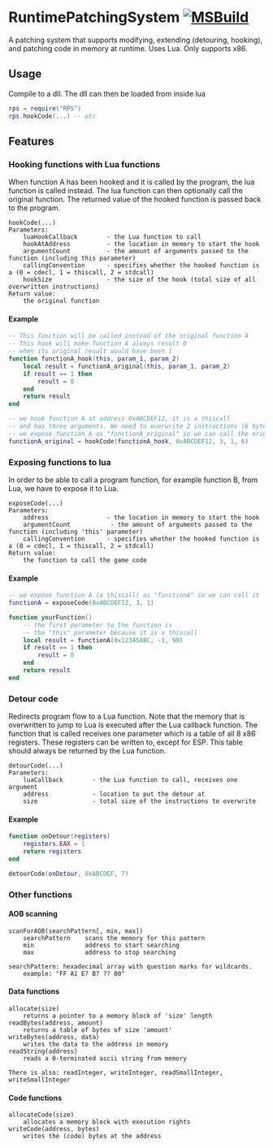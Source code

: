 
# RuntimePatchingSystem [![MSBuild](https://github.com/gynt/RuntimePatchingSystem/actions/workflows/msbuild.yml/badge.svg?event=push)](https://github.com/gynt/RuntimePatchingSystem/actions/workflows/msbuild.yml)
A patching system that supports modifying, extending (detouring, hooking), and patching code in memory at runtime. Uses Lua. Only supports x86.

## Usage
Compile to a dll. The dll can then be loaded from inside lua
```lua
rps = require("RPS")
rps.hookCode(...) -- etc
```

## Features
### Hooking functions with Lua functions

When function A has been hooked and it is called by the program, the lua function is called instead. 
The lua function can then optionally call the original function. 
The returned value of the hooked function is passed back to the program.

```
hookCode(...)
Parameters:
    luaHookCallback        - the Lua function to call
    hookAtAddress          - the location in memory to start the hook
    argumentCount          - the amount of arguments passed to the function (including this parameter)
    callingConvention      - specifies whether the hooked function is a (0 = cdecl, 1 = thiscall, 2 = stdcall)
    hookSize               - the size of the hook (total size of all overwritten instructions)
Return value:
	the original function
``` 

#### Example
```lua
-- This function will be called instead of the original function A
-- This hook will make function A always result 0 
-- when its original result would have been 1
function functionA_hook(this, param_1, param_2)
    local result = functionA_original(this, param_1, param_2)
    if result == 1 then
        result = 0
    end
    return result
end

-- we hook function A at address 0xABCDEF12, it is a thiscall
-- and has three arguments. We need to overwrite 2 instructions (6 bytes total)
-- we expose function A as "functionA_original" so we can call the original
functionA_original = hookCode(functionA_hook, 0xABCDEF12, 3, 1, 6)
```

### Exposing functions to lua
In order to be able to call a program function, for example function B, from Lua, we have to expose it to Lua.
```
exposeCode(...)
Parameters:
    address                - the location in memory to start the hook
    argumentCount           - the amount of arguments passed to the function (including 'this' parameter)
    callingConvention      - specifies whether the hooked function is a (0 = cdecl, 1 = thiscall, 2 = stdcall)
Return value:
	the function to call the game code
```

#### Example
```lua
-- we expose function A (a thiscall) as "functionA" so we can call it
functionA = exposeCode(0xABCDEF12, 3, 1)

function yourFunction()
    -- the first parameter to the function is 
    -- the "this" parameter because it is a thiscall
    local result = functionA(0x12345ABC, -1, 99)
    if result == 1 then
        result = 0
    end
    return result
end
```

### Detour code
Redirects program flow to a Lua function. Note that the memory that is overwritten to jump to Lua is executed after the Lua callback function.
The function that is called receives one parameter which is a table of all 8 x86 registers. These registers can be written to, except for ESP. This table should always be returned by the Lua function.
```
detourCode(...)
Parameters:
    luaCallback        - the Lua function to call, receives one argument
    address            - location to put the detour at
    size               - total size of the instructions to overwrite
```

#### Example
```lua
function onDetour(registers)
    registers.EAX = 1
    return registers
end

detourCode(onDetour, 0xABCDEF, 7)
```

### Other functions
#### AOB scanning
```
scanForAOB(searchPattern[, min, max])
    searchPattern    scans the memory for this pattern
    min              address to start searching
    max              address to stop searching
    
searchPattern: hexadecimal array with question marks for wildcards.
    example: "FF A1 E? B? ?? 00"
```
#### Data functions
```
allocate(size)
    returns a pointer to a memory block of 'size' length
readBytes(address, amount)
    returns a table of bytes of size 'amount'
writeBytes(address, data)
    writes the data to the address in memory
readString(address)
    reads a 0-terminated ascii string from memory

There is also: readInteger, writeInteger, readSmallInteger, writeSmallInteger
```

#### Code functions
```
allocateCode(size)
    allocates a memory block with execution rights
writeCode(address, bytes)
    writes the (code) bytes at the address
```

